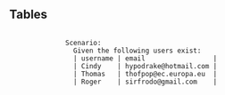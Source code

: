 <h2>Tables</h2>
          <pre><code class="hljs">
              Scenario:
                Given the following users exist:
                | username | email                 |
                | Cindy    | hypodrake@hotmail.com |
                | Thomas   | thofpop@ec.europa.eu  |
                | Roger    | sirfrodo@gmail.com    |
          </code></pre>
        